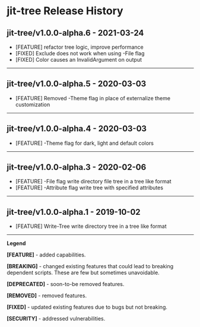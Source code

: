 # jit-tree Release History

## jit-tree/v1.0.0-alpha.6 - 2021-03-24

- [FEATURE] refactor tree logic, improve performance
- [FIXED] Exclude does not work when using -File flag
- [FIXED] Color causes an InvalidArgument on output

---
## jit-tree/v1.0.0-alpha.5 - 2020-03-03

- [FEATURE] Removed -Theme flag in place of externalize theme customization

---
## jit-tree/v1.0.0-alpha.4 - 2020-03-03

- [FEATURE] -Theme flag for dark, light and default colors

---
## jit-tree/v1.0.0-alpha.3 - 2020-02-06

- [FEATURE] -File flag write directory file tree in a tree like format
- [FEATURE] -Attribute flag write tree with specified attributes

---
## jit-tree/v1.0.0-alpha.1 - 2019-10-02

- [FEATURE] Write-Tree write directory tree in a tree like format

---
**Legend**

**[FEATURE]** - added capabilities.

**[BREAKING]** - changed existing features that could lead to breaking dependent scripts. These are few but sometimes unavoidable.

**[DEPRECATED]** - soon-to-be removed features.

**[REMOVED]** - removed features.

**[FIXED]** - updated existing features due to bugs but not breaking.

**[SECURITY]** - addressed vulnerabilities.
